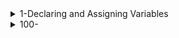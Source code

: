 <details>
<summary>1-Declaring and Assigning Variables</summary>

## Declaring and Assigning Variables

```js
var x = 32;
x;

var whereAmI = "Santa Barbara, CA";
whereAmI;

x = 45;
x;
whereAmI = 75;
whereAmI;

var monster1 = "Grover",
  monster2 = "Cookie Monster",
  monster3 = "Animal";
monster1;
monster2;
monster3;
```

# #END</details>

<details>
<summary>100-</summary>

## D

```js

```

```js

```

```js

```

```js

```

```js

```

# #END</details>
